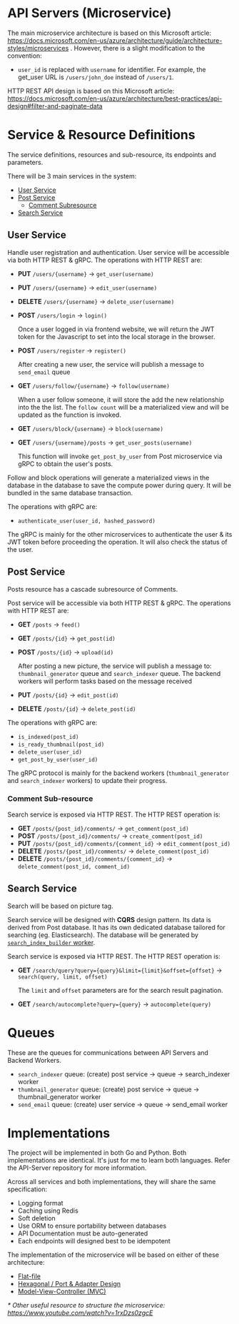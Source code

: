 # API Servers (Microservice)

The main microservice architecture is based on this Microsoft article: https://docs.microsoft.com/en-us/azure/architecture/guide/architecture-styles/microservices . However, there is a slight modification to the convention:

- `user_id` is replaced with `username` for identifier. For example, the get_user URL is `/users/john_doe` instead of `/users/1`.

HTTP REST API design is based on this Microsoft article: https://docs.microsoft.com/en-us/azure/architecture/best-practices/api-design#filter-and-paginate-data

# Service & Resource Definitions 
The service definitions, resources and sub-resource, its endpoints and parameters.

There will be 3 main services in the system:
- [User Service](#User-Service)
- [Post Service](#Post-Service)
  - [Comment Subresource](#Comment-Sub-resource)
- [Search Service](#Search-Service)

## User Service
Handle user registration and authentication. User service will be accessible via both HTTP REST & gRPC. The operations with HTTP REST are:
- **PUT** `/users/{username}` -> `get_user(username)`
- **PUT** `/users/{username}` -> `edit_user(username)`
- **DELETE** `/users/{username}` -> `delete_user(username)`
- **POST** `/users/login` -> `login()`

  Once a user logged in via frontend website, we will return the JWT token for the Javascript to set into the local storage in the browser.
- **POST** `/users/register` -> `register()`

  After creating a new user, the service will publish a message to `send_email` queue
- **GET** `/users/follow/{username}` -> `follow(username)`

  When a user follow someone, it will store the add the new relationship into the the list. The `follow count` will be a materialized view and will be updated as the function is invoked.
- **GET** `/users/block/{username}` -> `block(username)`
- **GET** `/users/{username}/posts` -> `get_user_posts(username)`

  This function will invoke `get_post_by_user` from  Post microservice via gRPC to obtain the user's posts.

Follow and block operations will generate a materialized views in the database in the database to save the compute power during query. It will be bundled in the same database transaction.

The operations with gRPC are:
- `authenticate_user(user_id, hashed_password)`

The gRPC is mainly for the other microservices to authenticate the user & its JWT token before proceeding the operation. It will also check the status of the user.

## Post Service
Posts resource has a cascade subresource of Comments.

Post service will be accessible via both HTTP REST & gRPC. The operations with HTTP REST are:
- **GET** `/posts` -> `feed()`
- **GET** `/posts/{id}` -> `get_post(id)`
- **POST** `/posts/{id}` -> `upload(id)`

  After posting a new picture, the service will publish a message to: `thumbnail_generator` queue and `search_indexer` queue. The backend workers will perform tasks based on the message received
- **PUT** `/posts/{id}` -> `edit_post(id)`
- **DELETE** `/posts/{id}` -> `delete_post(id)`

The operations with gRPC are:
- `is_indexed(post_id)`
- `is_ready_thumbnail(post_id)`
- `delete_user(user_id)`
- `get_post_by_user(user_id)`

The gRPC protocol is mainly for the backend workers (`thumbnail_generator` and `search_indexer` workers) to update their progress.

### Comment Sub-resource
Search service is exposed via HTTP REST. The HTTP REST operation is:
- **GET** `/posts/{post_id}/comments/` -> `get_comment(post_id)`
- **POST** `/posts/{post_id}/comments/` -> `create_comment(post_id)`
- **PUT** `/posts/{post_id}/comments/{comment_id}` -> `edit_comment(post_id)`
- **DELETE** `/posts/{post_id}/comments/` -> `delete_comment(post_id)`
- **DELETE** `/posts/{post_id}/comments/{comment_id}` -> `delete_comment(post_id, comment_id)`

## Search Service
Search will be based on picture tag. 

Search service will be designed with **CQRS** design pattern. Its data is derived from Post database. It has its own dedicated database tailored for searching (eg. Elasticsearch). The database will be generated by [`search_index_builder` worker](https://github.com/yafig/spec/blob/master/backend.md#search_index_builder-worker).

Search service is exposed via HTTP REST. The HTTP REST operation is:
- **GET** `/search/query?query={query}&limit={limit}&offset={offset}` -> `search(query, limit, offset)`

  The `limit` and `offset` parameters are for the search result pagination.
- **GET** `/search/autocomplete?query={query}` -> `autocomplete(query)`

# Queues
These are the queues for communications between API Servers and Backend Workers.
- `search_indexer` queue: (create) post service -> queue -> search_indexer worker
- `thumbnail_generator` queue: (create) post service -> queue -> thumbnail_generator worker
- `send_email` queue: (create) user service -> queue -> send_email worker

# Implementations

The project will be implemented in both Go and Python. Both implementations are identical. It's just for me to learn both languages. Refer the API-Server repository for more information.

Across all services and both implementations, they will share the same specification:
- Logging format
- Caching using Redis
- Soft deletion
- Use ORM to ensure portability between databases
- API Documentation must be auto-generated
- Each endpoints will designed best to be idempotent

The implementation of the microservice will be based on either of these architecture:
- [Flat-file](https://www.calhoun.io/flat-application-structure/)
- [Hexagonal / Port & Adapter Design](https://www.calhoun.io/moving-towards-domain-driven-design-in-go/)
- [Model-View-Controller (MVC)](https://www.calhoun.io/using-mvc-to-structure-go-web-applications/)

*\* Other useful resource to structure the microservice: https://www.youtube.com/watch?v=1rxDzs0zgcE*